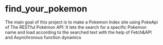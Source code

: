 # find_your_pokemon
The main goal of this project is to make a Pokemon Index site using PokeApi of The RESTful Pokémon API: It lets the search for a specific Pokemon name and load according to the searched text with the help of Fetch&amp;API and Asynchronous function dynamics 
